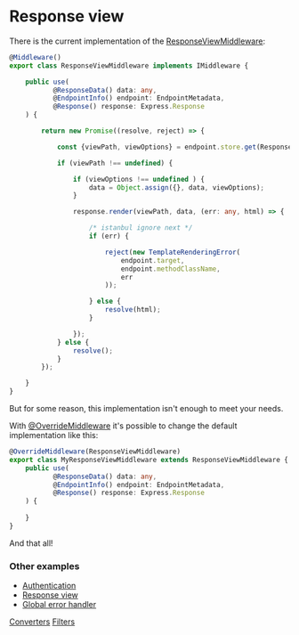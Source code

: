 # Response view

There is the current implementation of the [ResponseViewMiddleware](/api/common/mvc/responseviewmiddleware.md):

```typescript
@Middleware()
export class ResponseViewMiddleware implements IMiddleware {

    public use(
           @ResponseData() data: any,
           @EndpointInfo() endpoint: EndpointMetadata,
           @Response() response: Express.Response
    ) {

        return new Promise((resolve, reject) => {

            const {viewPath, viewOptions} = endpoint.store.get(ResponseViewMiddleware);

            if (viewPath !== undefined) {

                if (viewOptions !== undefined ) {
                    data = Object.assign({}, data, viewOptions);
                }

                response.render(viewPath, data, (err: any, html) => {

                    /* istanbul ignore next */
                    if (err) {

                        reject(new TemplateRenderingError(
                            endpoint.target,
                            endpoint.methodClassName,
                            err
                        ));

                    } else {
                        resolve(html);
                    }

                });
            } else {
                resolve();
            }
        });

    }
}

```

But for some reason, this implementation isn't enough to meet your needs.

With [@OverrideMiddleware](/api/common/mvc/overridemiddleware.md) it's possible to change the default implementation like
this:


```typescript
@OverrideMiddleware(ResponseViewMiddleware)
export class MyResponseViewMiddleware extends ResponseViewMiddleware {
    public use(
           @ResponseData() data: any,
           @EndpointInfo() endpoint: EndpointMetadata,
           @Response() response: Express.Response
    ) {
        
    }
}
```

And that all!

### Other examples

* [Authentication](/docs/middlewares/override/authentication.md)
* [Response view](/docs/middlewares/override/response-view.md)
* [Global error handler](/docs/middlewares/override/global-error-handler.md)

<div class="guide-links">
<a href="#/docs/converters">Converters</a>
<a href="#/docs/filters">Filters</a>
</div>